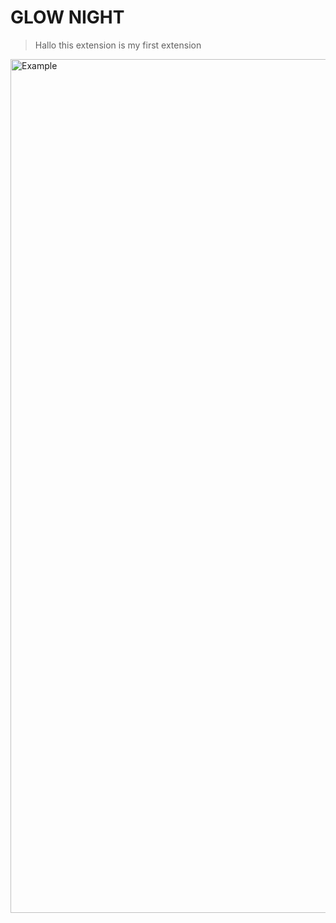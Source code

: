 # GLOW NIGHT
> Hallo this extension is my first extension


<img width="1366" alt="Example" src="https://user-images.githubusercontent.com/78941367/124390295-1c132300-dd15-11eb-9ff4-8a6ff0df5f4a.png">

